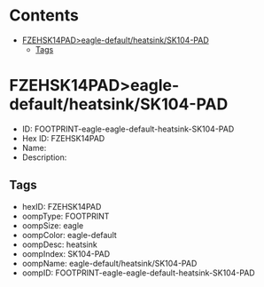 



Contents
========

* [FZEHSK14PAD>eagle-default/heatsink/SK104-PAD](#fzehsk14padeagle-defaultheatsinksk104-pad)
	* [Tags](#tags)

# FZEHSK14PAD>eagle-default/heatsink/SK104-PAD

- ID: FOOTPRINT-eagle-eagle-default-heatsink-SK104-PAD
- Hex ID: FZEHSK14PAD
- Name: 
- Description: 

## Tags

- hexID: FZEHSK14PAD
- oompType: FOOTPRINT
- oompSize: eagle
- oompColor: eagle-default
- oompDesc: heatsink
- oompIndex: SK104-PAD
- oompName: eagle-default/heatsink/SK104-PAD
- oompID: FOOTPRINT-eagle-eagle-default-heatsink-SK104-PAD
